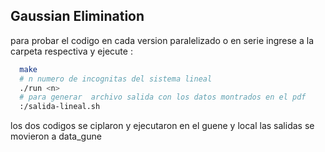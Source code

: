 Gaussian Elimination
---
para probar el codigo en cada version paralelizado o en serie ingrese a la carpeta respectiva y ejecute :


```bash
  make
  # n numero de incognitas del sistema lineal
  ./run <n>
  # para generar  archivo salida con los datos montrados en el pdf
  :/salida-lineal.sh
```

los dos codigos se ciplaron y ejecutaron en el guene y local las salidas se movieron a data_gune
